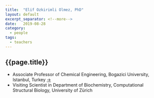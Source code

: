 ```yaml
---
title:  "Elif Ozkirimli Olmez, PhD"
layout: default
excerpt_separator: <!--more-->
date:   2019-08-28
category:
  - people
tags:
  - teachers
---
```


## {{page.title}}

* Associate Professor of Chemical Engineering, Bogazici University, Istanbul, Turkey [->](http://ozkirimli.che.boun.edu.tr)
* Visiting Scientist in Department of Biochemistry, Computational Structural Biology, University of Zürich

<!--more-->

